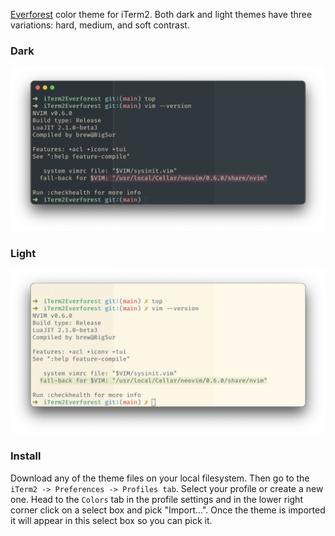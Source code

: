 [Everforest](https://github.com/sainnhe/everforest) color theme for iTerm2. Both dark and light themes have three variations: hard, medium, and soft contrast.

### Dark
![Dark theme](images/dark.png)

### Light 
![Light](images/light.png)

### Install
Download any of the theme files on your local filesystem. Then go to the `iTerm2 -> Preferences -> Profiles tab`. Select your profile or create a new one. Head to the `Colors` tab in the profile settings and in the lower right corner click on a select box and pick "Import...". Once the theme is imported it will appear in this select box so you can pick it.
